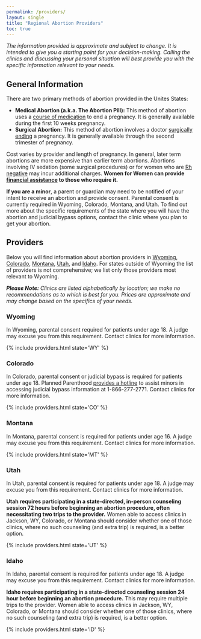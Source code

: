 ```yaml
---
permalink: /providers/
layout: single
title: "Regional Abortion Providers"
toc: true
---
```


_The information provided is approximate and subject to change. It is
intended to give you a starting point for your decision-making.
Calling the clinics and discussing your personal situation will best
provide you with the specific information relevant to your needs._

## General Information

There are two primary methods of abortion provided in the Unites
States:

* **Medical Abortion (a.k.a. The Abortion Pill):** This method of abortion
    uses a [course of
    medication](https://www.plannedparenthood.org/learn/abortion/the-abortion-pill)
    to end a pregnancy. It is generally available during the first 10
    weeks pregnancy.
* **Surgical Abortion:** This method of abortion involves a doctor
    [surgically ending](https://www.plannedparenthood.org/learn/abortion/in-clinic-abortion-procedures)
    a pregnancy. It is generally available through the second
    trimester of pregnancy.

Cost varies by provider and length of pregnancy. In general, later
term abortions are more expensive than earlier term
abortions. Abortions involving IV sedation (some surgical procedures)
or for women who are [Rh
negative](https://www.acog.org/Patients/FAQs/The-Rh-Factor-How-It-Can-Affect-Your-Pregnancy)
may incur additional charges. **Women for Women can provide [financial
assistance](/financial) to those who require it.**

**If you are a minor**, a parent or guardian may need to be notified
of your intent to receive an abortion and provide consent. Parental
consent is currently required in Wyoming, Colorado, Montana, and
Utah. To find out more about the specific requirements of the state
where you will have the abortion and judicial bypass options, contact
the clinic where you plan to get your abortion.

## Providers

Below you will find information about abortion providers in
[Wyoming](#wyoming), [Colorado](#colorado), [Montana](#montana),
[Utah](#utah), and [Idaho](#idaho). For states outside of Wyoming the
list of providers is not comprehensive; we list only those providers
most relevant to Wyoming.

_**Please Note:** Clinics are listed alphabetically by location; we
   make no recommendations as to which is best for you. Prices are
   approximate and may change based on the specifics of your needs._

### Wyoming

In Wyoming, parental consent required for patients under age 18.  A
judge may excuse you from this requirement. Contact clinics for more
information.

{% include providers.html state='WY' %}

### Colorado

In Colorado, parental consent or judicial bypass is required for
patients under age 18. Planned Parenthood [provides a
hotline](https://www.plannedparenthood.org/planned-parenthood-rocky-mountains/planned-parenthood-parental-notification/judicial-bypass-faq)
to assist minors in accessing judicial bypass information at
1-866-277-2771. Contact clinics for more information.

{% include providers.html state='CO' %}

### Montana

In Montana, parental consent is required for patients under age 16. A
judge may excuse you from this requirement. Contact clinics for more
information.

{% include providers.html state='MT' %}

### Utah

In Utah, parental consent is required for patients under age 18. A
judge may excuse you from this requirement. Contact clinics for more
information.

**Utah requires participating in a state-directed, in-person
counseling session 72 hours before beginning an abortion procedure,
often necessitating two trips to the provider.** Women able to access
clinics in Jackson, WY, Colorado, or Montana should consider whether
one of those clinics, where no such counseling (and extra trip) is
required, is a better option.

{% include providers.html state='UT' %}

### Idaho

In Idaho, parental consent is required for patients under age 18. A
judge may excuse you from this requirement. Contact clinics for more
information.

**Idaho requires participating in a state-directed counseling session
  24 hour before beginning an abortion procedure.** This may require
  multiple trips to the provider. Women able to access clinics in
  Jackson, WY, Colorado, or Montana should consider whether one of
  those clinics, where no such counseling (and extra trip) is
  required, is a better option.

{% include providers.html state='ID' %}
